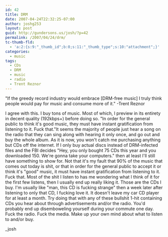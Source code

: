 ```yaml
---
id: 42
title: DRM
date: 2007-04-24T22:32:25-07:00
author: joshg253
layout: post
guid: http://gundersons.us/josh/?p=42
permalink: /2007/04/24/drm/
tc-thumb-fld:
  - 'a:2:{s:9:"_thumb_id";b:0;s:11:"_thumb_type";s:10:"attachment";}'
categories:
  - music
tags:
  - CDs
  - DRM
  - music
  - radio
  - Trent Reznor
---
```

"If the greedy record industry would embrace [DRM-free music] I truly think people would pay for music and consume more of it."
-Trent Reznor

I agree with this. I buy tons of music. Most of which, I preview in its entirety in decent quality (192kbps+) before doing so. "In order for the general public to think it's good music, they must have instant gratification from listening to it. Fuck that."It seems the majority of people just hear a song on the radio that they can sing along with hearing it only once, and go out and buy the whole album. As it is now, you won't catch me purchasing anything but CDs off the internet. If I only buy actual discs instead of DRM-infected files and the FBI decides "Hey, you only bought 75 CDs this year and you downloaded 150. We're gonna take your computers." then at least I'll still have something to show for. Not that it's my fault that 90% of the music that comes out today is shit, or that in order for the general public to accept it or think it's "good" music, it must have instant gratification from listening to it. Fuck that. Most of the shit I listen to has me wondering what I think of it for the first few listens, then I usually end up really liking it. Those are the CDs I buy. I'm usually like "man, this CD is fucking strange" then a week later after listening to only that CD, I fucking love it. It doesn't leave my car CD player for at least a month. Try doing that with any of these bullshit 1-hit containing CDs you hear about through advertisements and/or the radio. You'd probably end up disemboweling yourself during your commute one day. Fuck the radio. Fuck the media. Make up your own mind about what to listen to and/or buy.

_josh